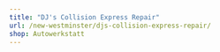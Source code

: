 ```yaml
---
title: "DJ's Collision Express Repair"
url: /new-westminster/djs-collision-express-repair/
shop: Autowerkstatt
---
```

